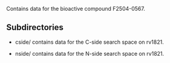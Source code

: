 Contains data for the bioactive compound F2504-0567.

## Subdirectories

- cside/ contains data for the C-side search space on rv1821.

- nside/ contains data for the N-side search space on rv1821.

